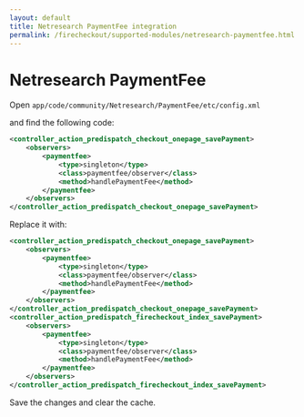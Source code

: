 ```yaml
---
layout: default
title: Netresearch PaymentFee integration
permalink: /firecheckout/supported-modules/netresearch-paymentfee.html
---
```


# Netresearch PaymentFee

Open `app/code/community/Netresearch/PaymentFee/etc/config.xml`

and find the following code:

```xml
<controller_action_predispatch_checkout_onepage_savePayment>
    <observers>
        <paymentfee>
            <type>singleton</type>
            <class>paymentfee/observer</class>
            <method>handlePaymentFee</method>
        </paymentfee>
    </observers>
</controller_action_predispatch_checkout_onepage_savePayment>
```

Replace it with:

```xml
<controller_action_predispatch_checkout_onepage_savePayment>
    <observers>
        <paymentfee>
            <type>singleton</type>
            <class>paymentfee/observer</class>
            <method>handlePaymentFee</method>
        </paymentfee>
    </observers>
</controller_action_predispatch_checkout_onepage_savePayment>
<controller_action_predispatch_firecheckout_index_savePayment>
    <observers>
        <paymentfee>
            <type>singleton</type>
            <class>paymentfee/observer</class>
            <method>handlePaymentFee</method>
        </paymentfee>
    </observers>
</controller_action_predispatch_firecheckout_index_savePayment>
```

Save the changes and clear the cache.
